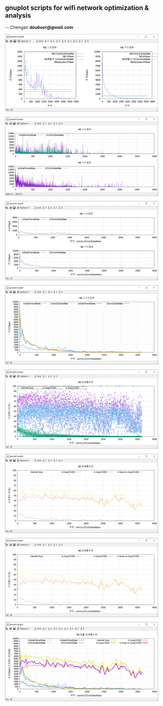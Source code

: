 
## gnuplot scripts for wifi network optimization & analysis
   
   -- Chengan
      **_douboer@gmail.com_**


![image](https://github.com/douboer/gplot/blob/master/docs/img/1.PNG)

![image](https://github.com/douboer/gplot/blob/master/docs/img/2.PNG)

![image](https://github.com/douboer/gplot/blob/master/docs/img/3.PNG)

![image](https://github.com/douboer/gplot/blob/master/docs/img/4.PNG)

![image](https://github.com/douboer/gplot/blob/master/docs/img/5.PNG)

![image](https://github.com/douboer/gplot/blob/master/docs/img/6.PNG)

![image](https://github.com/douboer/gplot/blob/master/docs/img/7.PNG)

![image](https://github.com/douboer/gplot/blob/master/docs/img/8.PNG)
